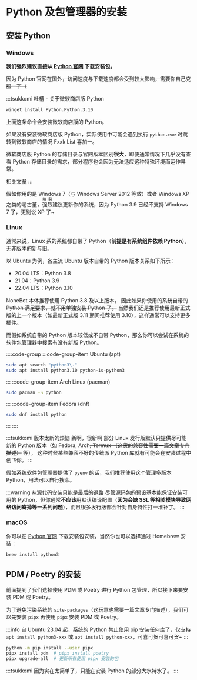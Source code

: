 # Python 及包管理器的安装

## 安装 Python

### Windows

**我们强烈建议直接从 [Python 官网](https://www.python.org/) 下载安装包。**

~~因为 Python 官网在国外，访问速度与下载速度都会受到较大影响，需要你自己克服一下（~~

:::tsukkomi 吐槽 - 关于微软商店版 Python

```bash :no-line-numbers
winget install Python.Python.3.10
```

上面这条命令会安装微软商店版的 Python。

如果没有安装微软商店版 Python，实际使用中可能会遇到执行 `python.exe` 时跳转到微软商店的情况 <curtain>Fxxk List 喜加一</curtain>。

微软商店版 Python 的存储目录与官网版本区别**很大**，即便通常情况下几乎没有查看 Python
存储目录的需求，部分程序也会因为无法适应这种特殊环境而运作异常。

[相关文章](https://shuhari.dev/blog/2019/11/win10-store-python)
:::

假如你用的是 Windows 7（与 Windows Server 2012 等效）或者 Windows XP
之类的老古董，<ruby>强烈<rp>(</rp><rt style="font-size:0.75em"><curtain>墙 裂</curtain></rt><rp>)</rp></ruby>建议更新你的系统，因为
Python 3.9 已经不支持 Windows 7 了，更别说 XP 了~

### Linux

通常来说，Linux 系的系统都自带了 Python（**前提是有系统组件依赖 Python**），无非版本的新与旧。

以 Ubuntu 为例，各主流 Ubuntu 版本自带的 Python 版本关系如下所示：

- 20.04 LTS：Python 3.8
- 21.04：Python 3.9
- 22.04 LTS：Python 3.10

NoneBot 本体推荐使用 Python 3.8 及以上版本， ~~因此如果你使用的系统自带的
Python 满足要求，就不用单独安装 Python 了。~~ 当然我们还是推荐使用最新正式版的上一个版本（如最新正式版 3.11
期间推荐使用 3.10），这样通常可以支持更多插件。

而假如系统自带的 Python 版本较低或不自带 Python，那么你可以尝试在系统的软件包管理器中搜索有没有新版
Python。

::::code-group
:::code-group-item Ubuntu (apt)

```bash :no-line-numbers
sudo apt search "python3\."
sudo apt install python3.10 python-is-python3
```

:::
:::code-group-item Arch Linux (pacman)

```bash :no-line-numbers
sudo pacman -S python
```

:::
:::code-group-item Fedora (dnf)

```bash :no-line-numbers
sudo dnf install python
```

:::
::::

:::tsukkomi 版本太新的烦恼 <curtain>新啊，很新啊</curtain>
部分 Linux 发行版默认只提供尽可能新的 Python 版本（如 Fedora, Arch<curtain>~~, Termux
（这货的兼容性需要一篇文章专门描述）~~</curtain> 等）<curtain>，
这种时候某些兼容不好的传统派 Python 库就有可能会在安装过程中创飞你</curtain>。
:::

假如系统软件包管理器提供了 `pyenv` 的话，我们推荐使用这个管理多版本 Python，用法可以自行搜索。

:::warning 从源代码安装只能是最后的退路
尽管源码包的预设基本能保证安装可用的 Python，但你通常**不应该**用默认编译配置（**因为会缺 SSL
等相关模块导致网络访问寄掉等一系列问题**），而且很多发行版都会针对自身特性打一堆补丁。
:::

### macOS

你可以在 [Python 官网](https://www.python.org/)
下载安装包安装，当然你也可以选择通过 Homebrew 安装：

```bash :no-line-numbers
brew install python3
```

## PDM / Poetry 的安装

前面提到了我们选择使用 PDM 或 Poetry 进行 Python 包管理，所以接下来要安装 PDM 或 Poetry。

为了避免污染系统的 `site-packages`<curtain>（这玩意也需要一篇文章专门描述）</curtain>，我们可以先安装 `pipx` 再使用 `pipx` 安装 PDM 或 Poetry。

:::info
自 Ubuntu 23.04 起，系统的 Python 禁止使用 pip 安装任何库了，仅支持
`apt install python3-xxx` 或 `apt install python-xxx`，可喜可贺可喜可贺~
:::

```bash :no-line-numbers
python -m pip install --user pipx
pipx install pdm  # pipx install poetry
pipx upgrade-all  # 更新所有使用 pipx 安装的包
```

:::tsukkomi
因为实在太简单了，只能在安装 Python 的部分大水特水了。
:::
